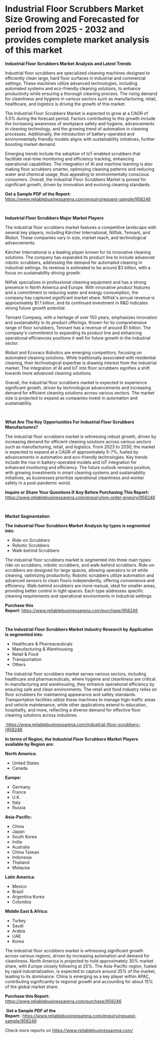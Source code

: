 <p><h1>Industrial Floor Scrubbers Market Size Growing and Forecasted for period from 2025 - 2032 and provides complete market analysis of this market</h1></p><p><strong>Industrial Floor Scrubbers Market Analysis and Latest Trends</strong></p>
<p><p>Industrial floor scrubbers are specialized cleaning machines designed to efficiently clean large, hard floor surfaces in industrial and commercial settings. These machines utilize advanced technologies, including automated systems and eco-friendly cleaning solutions, to enhance productivity while ensuring a thorough cleaning process. The rising demand for cleanliness and hygiene in various sectors such as manufacturing, retail, healthcare, and logistics is driving the growth of this market.</p><p>The Industrial Floor Scrubbers Market is expected to grow at a CAGR of 5.5% during the forecast period. Factors contributing to this growth include the increasing awareness of workplace safety and hygiene, advancements in cleaning technology, and the growing trend of automation in cleaning processes. Additionally, the introduction of battery-operated and environmentally friendly models aligns with sustainability initiatives, further boosting market demand. </p><p>Emerging trends include the adoption of IoT-enabled scrubbers that facilitate real-time monitoring and efficiency tracking, enhancing operational capabilities. The integration of AI and machine learning is also making floor scrubbers smarter, optimizing cleaning patterns and reducing water and chemical usage, thus appealing to environmentally conscious consumers. Overall, the Industrial Floor Scrubbers Market is poised for significant growth, driven by innovation and evolving cleaning standards.</p></p>
<p><strong>Get a Sample PDF of the Report:&nbsp;</strong> <a href="https://www.reliablebusinessarena.com/enquiry/request-sample/958246?utm_campaign=2198&utm_medium=2&utm_source=Github&utm_content=ia&utm_term=08042025&utm_id=industrial-floor-scrubbers">https://www.reliablebusinessarena.com/enquiry/request-sample/958246</a></p>
<p>&nbsp;</p>
<p><strong>Industrial Floor Scrubbers Major Market Players</strong></p>
<p><p>The industrial floor scrubbers market features a competitive landscape with several key players, including Kärcher International, Nilfisk, Tennant, and IRobot. These companies vary in size, market reach, and technological advancements.</p><p>Kärcher International is a leading player known for its innovative cleaning solutions. The company has expanded its product line to include advanced robotic scrubbers, addressing the demand for automated cleaning in industrial settings. Its revenue is estimated to be around $3 billion, with a focus on sustainability driving growth.</p><p>Nilfisk specializes in professional cleaning equipment and has a strong presence in North America and Europe. With innovative product features and a commitment to reducing water and energy consumption, the company has captured significant market share. Nilfisk's annual revenue is approximately $1.1 billion, and its continued investment in R&D indicates strong future growth potential.</p><p>Tennant Company, with a heritage of over 150 years, emphasizes innovation and sustainability in its product offerings. Known for its comprehensive range of floor scrubbers, Tennant has a revenue of around $1 billion. The company's commitment to expanding its product line and enhancing operational efficiencies positions it well for future growth in the industrial sector.</p><p>IRobot and Ecovacs Robotics are emerging competitors, focusing on automated cleaning solutions. While traditionally associated with residential cleaning, their technological expertise is drawing interest from the industrial market. The integration of AI and IoT into floor scrubbers signifies a shift towards more advanced cleaning solutions.</p><p>Overall, the industrial floor scrubbers market is expected to experience significant growth, driven by technological advancements and increasing demand for efficient cleaning solutions across various sectors. The market size is projected to expand as companies invest in automation and sustainability.</p></p>
<p>&nbsp;</p>
<p><strong>What Are The Key Opportunities For Industrial Floor Scrubbers Manufacturers?</strong></p>
<p><p>The industrial floor scrubbers market is witnessing robust growth, driven by increasing demand for efficient cleaning solutions across various sectors such as manufacturing, retail, and logistics. From 2023 to 2030, the market is expected to expand at a CAGR of approximately 5-7%, fueled by advancements in automation and eco-friendly technologies. Key trends include the rise in battery-operated models and IoT integration for enhanced monitoring and efficiency. The future outlook remains positive, with growing investments in smart cleaning systems and sustainability initiatives, as businesses prioritize operational cleanliness and worker safety in a post-pandemic world.</p></p>
<p><strong>Inquire or Share Your Questions If Any Before Purchasing This Report:</strong> <a href="https://www.reliablebusinessarena.com/enquiry/pre-order-enquiry/958246?utm_campaign=2198&utm_medium=2&utm_source=Github&utm_content=ia&utm_term=08042025&utm_id=industrial-floor-scrubbers">https://www.reliablebusinessarena.com/enquiry/pre-order-enquiry/958246</a></p>
<p>&nbsp;</p>
<p><strong>Market Segmentation</strong></p>
<p><strong>The Industrial Floor Scrubbers Market Analysis by types is segmented into:</strong></p>
<p><ul><li>Ride-on Scrubbers</li><li>Robotic Scrubbers</li><li>Walk-behind Scrubbers</li></ul></p>
<p><p>The industrial floor scrubbers market is segmented into three main types: ride-on scrubbers, robotic scrubbers, and walk-behind scrubbers. Ride-on scrubbers are designed for large spaces, allowing operators to sit while cleaning, optimizing productivity. Robotic scrubbers utilize automation and advanced sensors to clean floors independently, offering convenience and efficiency. Walk-behind scrubbers are more manual, ideal for smaller areas, providing better control in tight spaces. Each type addresses specific cleaning requirements and operational environments in industrial settings.</p></p>
<p><strong>Purchase this Report:&nbsp;</strong><a href="https://www.reliablebusinessarena.com/purchase/958246?utm_campaign=2198&utm_medium=2&utm_source=Github&utm_content=ia&utm_term=08042025&utm_id=industrial-floor-scrubbers">https://www.reliablebusinessarena.com/purchase/958246</a></p>
<p>&nbsp;</p>
<p><strong>The Industrial Floor Scrubbers Market Industry Research by Application is segmented into:</strong></p>
<p><ul><li>Healthcare & Pharmaceuticals</li><li>Manufacturing & Warehousing</li><li>Retail & Food</li><li>Transportation</li><li>Others</li></ul></p>
<p><p>The industrial floor scrubbers market serves various sectors, including healthcare and pharmaceuticals, where hygiene and cleanliness are critical. In manufacturing and warehousing, they enhance operational efficiency by ensuring safe and clean environments. The retail and food industry relies on floor scrubbers for maintaining appearance and safety standards. Transportation facilities utilize these machines to manage high-traffic areas and vehicle maintenance, while other applications extend to education, hospitality, and more, reflecting a diverse demand for effective floor cleaning solutions across industries.</p></p>
<p><a href="https://www.reliablebusinessarena.com/industrial-floor-scrubbers-r958246?utm_campaign=2198&utm_medium=2&utm_source=Github&utm_content=ia&utm_term=08042025&utm_id=industrial-floor-scrubbers">&nbsp;https://www.reliablebusinessarena.com/industrial-floor-scrubbers-r958246</a></p>
<p><strong>In terms of Region, the Industrial Floor Scrubbers Market Players available by Region are:</strong></p>
<p>
    <p> <strong> North America: </strong>
        <ul>
            <li>United States</li>
            <li>Canada</li>
        </ul>
        </p> 
    <p> <strong> Europe: </strong>
        <ul>
            <li>Germany</li>
            <li>France</li>
            <li>U.K.</li>
            <li>Italy</li>
            <li>Russia</li>
        </ul>
        </p> 
    <p> <strong> Asia-Pacific: </strong>
        <ul>
            <li>China</li>
            <li>Japan</li>
            <li>South Korea</li>
            <li>India</li>
            <li>Australia</li>
            <li>China Taiwan</li>
            <li>Indonesia</li>
            <li>Thailand</li>
            <li>Malaysia</li>
        </ul>
        </p> 
    <p> <strong> Latin America: </strong>
        <ul>
            <li>Mexico</li>
            <li>Brazil</li>
            <li>Argentina Korea</li>
            <li>Colombia</li>
        </ul>
        </p> 
    <p> <strong> Middle East & Africa: </strong>
        <ul>
            <li>Turkey</li>
            <li>Saudi</li>
            <li>Arabia</li>
            <li>UAE</li>
            <li>Korea</li>
        </ul>
    </p>
    </p>
<p><p>The industrial floor scrubbers market is witnessing significant growth across various regions, driven by increasing automation and demand for cleanliness. North America is projected to hold approximately 30% market share, with Europe closely following at 25%. The Asia-Pacific region, fueled by rapid industrialization, is expected to capture around 35% of the market, leading to its dominance. China is emerging as a key player within APAC, contributing significantly to regional growth and accounting for about 15% of the global market share.</p></p>
<p><strong>Purchase this Report: </strong><a href="https://www.reliablebusinessarena.com/purchase/958246?utm_campaign=2198&utm_medium=2&utm_source=Github&utm_content=ia&utm_term=08042025&utm_id=industrial-floor-scrubbers">https://www.reliablebusinessarena.com/purchase/958246</a></p>
<p>&nbsp;<strong>Get a Sample PDF of the Report:&nbsp;&nbsp;</strong><a href="https://www.reliablebusinessarena.com/enquiry/request-sample/958246?utm_campaign=2198&utm_medium=2&utm_source=Github&utm_content=ia&utm_term=08042025&utm_id=industrial-floor-scrubbers">https://www.reliablebusinessarena.com/enquiry/request-sample/958246</a></p>
<p><strong></strong></p>
<p>Check more reports on <a href="https://www.reliablebusinessarena.com/?utm_campaign=2198&utm_medium=2&utm_source=Github&utm_content=ia&utm_term=08042025&utm_id=industrial-floor-scrubbers">https://www.reliablebusinessarena.com/</a></p>